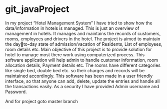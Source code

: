 # git_javaProject 
In my project “Hotel Management System” I have tried to 
show how the data/information in hotels is managed. This is 
just an overview of management in hotels. It manages and 
maintains the records of customers, rooms, employees and 
drivers in the hotel. The project is aimed to maintain the dayto-day state of admission/vacation of Residents, List of 
employees, room details etc. Main objective of this project is 
to provide solution for hotel to manage most there work using 
computerized process. This software application will help 
admin to handle customer information, room allocation 
details, Payment details etc.
The rooms have different categories like single bed, double 
bed etc. so their charges and records will be maintained 
accordingly.
This software has been made in a user friendly interface, so 
that anyone can add, delete, update the entries and handle all 
the transactions easily. As a security I have provided Admin 
username and Password.

And for project goto master branch
